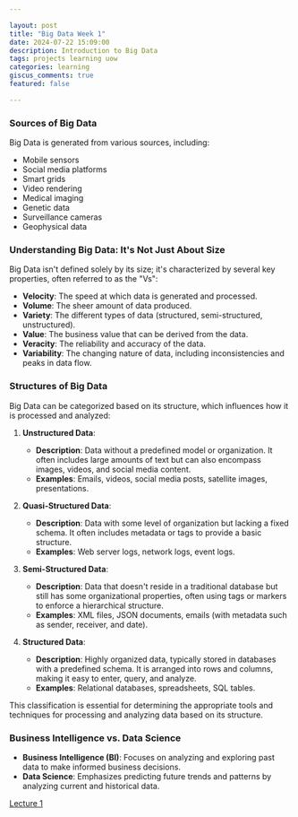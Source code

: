 ```yaml
---

layout: post  
title: "Big Data Week 1"  
date: 2024-07-22 15:09:00  
description: Introduction to Big Data  
tags: projects learning uow 
categories: learning  
giscus_comments: true  
featured: false  

---
```


### Sources of Big Data

Big Data is generated from various sources, including:

- Mobile sensors
- Social media platforms
- Smart grids
- Video rendering
- Medical imaging
- Genetic data
- Surveillance cameras
- Geophysical data

### Understanding Big Data: It's Not Just About Size

Big Data isn't defined solely by its size; it's characterized by several key properties, often referred to as the "Vs":

- **Velocity**: The speed at which data is generated and processed.
- **Volume**: The sheer amount of data produced.
- **Variety**: The different types of data (structured, semi-structured, unstructured).
- **Value**: The business value that can be derived from the data.
- **Veracity**: The reliability and accuracy of the data.
- **Variability**: The changing nature of data, including inconsistencies and peaks in data flow.

### Structures of Big Data

Big Data can be categorized based on its structure, which influences how it is processed and analyzed:

1. **Unstructured Data**:
   - **Description**: Data without a predefined model or organization. It often includes large amounts of text but can also encompass images, videos, and social media content.
   - **Examples**: Emails, videos, social media posts, satellite images, presentations.

2. **Quasi-Structured Data**:
   - **Description**: Data with some level of organization but lacking a fixed schema. It often includes metadata or tags to provide a basic structure.
   - **Examples**: Web server logs, network logs, event logs.

3. **Semi-Structured Data**:
   - **Description**: Data that doesn't reside in a traditional database but still has some organizational properties, often using tags or markers to enforce a hierarchical structure.
   - **Examples**: XML files, JSON documents, emails (with metadata such as sender, receiver, and date).

4. **Structured Data**:
   - **Description**: Highly organized data, typically stored in databases with a predefined schema. It is arranged into rows and columns, making it easy to enter, query, and analyze.
   - **Examples**: Relational databases, spreadsheets, SQL tables.

This classification is essential for determining the appropriate tools and techniques for processing and analyzing data based on its structure.

### Business Intelligence vs. Data Science

- **Business Intelligence (BI)**: Focuses on analyzing and exploring past data to make informed business decisions.
- **Data Science**: Emphasizes predicting future trends and patterns by analyzing current and historical data.

[Lecture 1](/assets/pdf/bigdata/w1-Introduction.pdf)